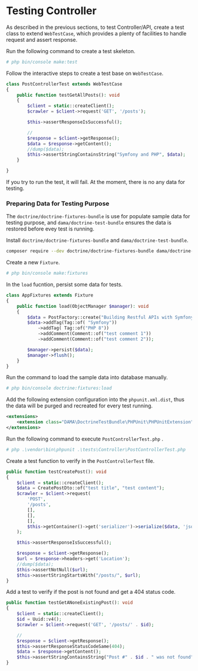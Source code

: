 # Testing Controller

As described in the previous sections,  to test Controller/API, create a test class to extend `WebTestCase`, which provides a plenty of  facilities to handle request and assert response.

Run the following command to create a test skeleton.

```bash
# php bin/console make:test
```

Follow the interactive steps to create a test base on `WebTestCase`.

```php
class PostControllerTest extends WebTestCase
{
    public function testGetAllPosts(): void
    {
        $client = static::createClient();
        $crawler = $client->request('GET', '/posts');

        $this->assertResponseIsSuccessful();

        //
        $response = $client->getResponse();
        $data = $response->getContent();
        //dump($data);
        $this->assertStringContainsString("Symfony and PHP", $data);
    }

}
```

If you try to run the test, it will fail. At the moment, there is no any data for testing.

### Preparing Data for Testing Purpose

The `doctrine/doctrine-fixtures-bundle` is use for populate sample data for testing purpose, and `dama/doctrine-test-bundle` ensures the data is restored before evey test is running.

Install `doctrine/doctrine-fixtures-bundle` and `dama/doctrine-test-bundle`.

```bash
composer require --dev doctrine/doctrine-fixtures-bundle dama/doctrine-test-bundle
```

Create a new `Fixture`. 

```bash 
# php bin/console make:fixtures
```

In the `load` fucntion, persist some data for tests.

```php
class AppFixtures extends Fixture
{
    public function load(ObjectManager $manager): void
    {
        $data = PostFactory::create("Building Restful APIs with Symfony and PHP 8", "test content");
        $data->addTag(Tag::of( "Symfony"))
            ->addTag( Tag::of("PHP 8"))
            ->addComment(Comment::of("test comment 1"))
            ->addComment(Comment::of("test comment 2"));

        $manager->persist($data);
        $manager->flush();
    }
}
```

Run the command to load the sample data into database manually.

```bash
# php bin/console doctrine:fixtures:load 
```

Add the following extension configuration into the `phpunit.xml.dist`,  thus the data will be purged and recreated for every test running.

```xml
<extensions>
    <extension class="DAMA\DoctrineTestBundle\PHPUnit\PHPUnitExtension"/>
</extensions>
```

Run the following command to execute `PostControllerTest.php` .

```bash 
# php .\vendor\bin\phpunit .\tests\Controller\PostControllerTest.php
```

Create a test function to verify in the `PostControllerTest` file.

```php
public function testCreatePost(): void
{
    $client = static::createClient();
    $data = CreatePostDto::of("test title", "test content");
    $crawler = $client->request(
        'POST',
        '/posts',
        [],
        [],
        [],
        $this->getContainer()->get('serializer')->serialize($data, 'json')
    );

    $this->assertResponseIsSuccessful();

    $response = $client->getResponse();
    $url = $response->headers->get('Location');
    //dump($data);
    $this->assertNotNull($url);
    $this->assertStringStartsWith("/posts/", $url);
}
```

Add a test to verify if the post is not found and get a 404 status code.

```php
public function testGetANoneExistingPost(): void
{
    $client = static::createClient();
    $id = Uuid::v4();
    $crawler = $client->request('GET', '/posts/' . $id);

    //
    $response = $client->getResponse();
    $this->assertResponseStatusCodeSame(404);
    $data = $response->getContent();
    $this->assertStringContainsString("Post #" . $id . " was not found", $data);
}
```
